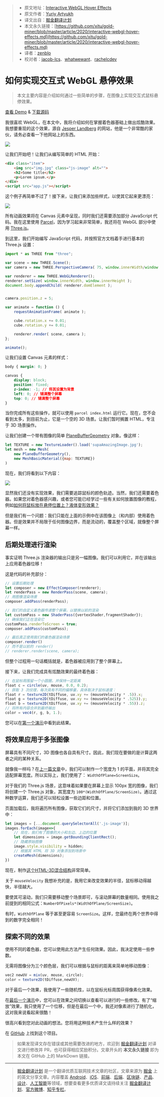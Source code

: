 > * 原文地址：[Interactive WebGL Hover Effects](https://tympanus.net/codrops/2020/04/14/interactive-webgl-hover-effects/)
> * 原文作者：[Yuriy Artyukh](https://tympanus.net/codrops/author/akella/)
> * 译文出自：[掘金翻译计划](https://github.com/xitu/gold-miner)
> * 本文永久链接：[https://github.com/xitu/gold-miner/blob/master/article/2020/interactive-webgl-hover-effects.md](https://github.com/xitu/gold-miner/blob/master/article/2020/interactive-webgl-hover-effects.md)
> * 译者：[zenblo](https://github.com/zenblo)
> * 校对者：[jacob-lcs](https://github.com/jacob-lcs)、[whatwewant](https://github.com/whatwewant)、[rachelcdev](https://github.com/rachelcdev)

# 如何实现交互式 WebGL 悬停效果

> 本文主要内容是介绍如何通过一些简单的步骤，在图像上实现交互式鼠标悬停效果。

[查看 Demo](https://tympanus.net/Tutorials/webgl-mouseover-effects/step3.html) \& [下载源码](https://github.com/akella/webgl-mouseover-effects/archive/master.zip)

我很喜欢 WebGL，在本文中，我将介绍如何在掌握着色器基础上做出炫酷效果。我想要重现的这个效果，源自 [Jesper Landberg](https://jesperlandberg.dev/) 的网站，他是一个非常酷的家伙，请务必查看一下他网站上的东西。

![](https://user-images.githubusercontent.com/5164225/90354320-8d090800-e07b-11ea-8a3c-6b35ea7de050.gif)

让我们开始吧！让我们从编写简单的 HTML 开始：

```html
<div class="item">
    <img src="img.jpg" class="js-image" alt="">
    <h2>Some title</h2>
    <p>Lorem ipsum.</p>
</div>
<script src="app.js"></script>
```

这个例子再简单不过了！接下来，让我们来添加些样式，以使其它起来更漂亮：

![](https://codropspz-tympanus.netdna-ssl.com/codrops/wp-content/uploads/2020/04/webglhover.jpg)

所有动画效果将在 Canvas 元素中呈现，同时我们还需要添加部分 JavaScript 代码。我在这里使用 [Parcel](https://parceljs.org/)，因为学习起来非常简单，我还将在 WebGL 部分中使用 [Three.js](https://threejs.org/)。

到这里，我们开始编写 JavaScript 代码，并按照官方文档着手进行基本的 Three.js 设置：

```js
import * as THREE from "three";

var scene = new THREE.Scene();
var camera = new THREE.PerspectiveCamera( 75, window.innerWidth/window.innerHeight, 0.1, 1000 );

var renderer = new THREE.WebGLRenderer();
renderer.setSize( window.innerWidth, window.innerHeight );
document.body.appendChild( renderer.domElement );


camera.position.z = 5;

var animate = function () {
	requestAnimationFrame( animate );

	cube.rotation.x += 0.01;
	cube.rotation.y += 0.01;

	renderer.render( scene, camera );
};

animate();
```

让我们设置 Canvas 元素的样式：

```css
body { margin: 0; }

canvas { 
	display: block; 
	position: fixed;
	z-index: -1; // 将其设置为背景
	left: 0; // 铺满整个屏幕
	top: 0; // 铺满整个屏幕
}
```

当你完成所有这些操作，就可以使用 `parcel index.html` 运行它。现在，您不会看到太多，到目前为止，它是一个空的 3D 场景。让我们暂时搁置 HTML，专注于 3D 场景操作。

让我们创建一个带有图像的简单 [PlaneBufferGeometry](https://threejs.org/docs/#api/en/geometries/PlaneBufferGeometry) 对象。像这样：

```js
let TEXTURE = new TextureLoader().load('supaAmazingImage.jpg'); 
let mesh = new Mesh(
	new PlaneBufferGeometry(), 
	new MeshBasicMaterial({map: TEXTURE})
)
```

现在，我们将看到以下内容：

![](https://user-images.githubusercontent.com/5164225/90354323-909c8f00-e07b-11ea-9a1c-be5642528f2a.gif)

显然我们还没有实现效果，我们需要追踪鼠标的颜色轨迹。当然，我们还需要着色器。如果您对着色器感兴趣，或者您可能已经学过一些有关如何放置图像的教程，例如[如何将鼠标放在悬停位置上？](https://tympanus.net/codrops/2018/04/10/webgl-distortion-hover-effects/)[液体变形效果？](https://tympanus.net/codrops/2017/10/10/liquid-distortion-effects/)

但是我们有一个问题：我们只能在上面的示例中在该图像上（和内部）使用着色器。但是效果并不局限于任何图像边界，而是流动的，覆盖整个区域，就像整个屏幕一样。

## 后期处理进行渲染

事实证明 Three.js 渲染器的输出只是另一幅图像。我们可以利用它，并在该输出上应用着色器位移！

这是代码的补充部分：

```js
// 设置后期处理
let composer = new EffectComposer(renderer);
let renderPass = new RenderPass(scene, camera);
// 用图像渲染场景
composer.addPass(renderPass);

// 我们的自定义着色器传递整个屏幕，以替换以前的渲染
let customPass = new ShaderPass({vertexShader,fragmentShader});
// 确保我们正在渲染它
customPass.renderToScreen = true;
composer.addPass(customPass);

// 最后真正使用我们的着色器渲染场景
composer.render()
// 而不是以前的 render()
// renderer.render(scene, camera);
```

但整个过程用一句话概括就是，着色器被应用到了整个屏幕上。

接下来，让我们完成具有炫酷效果的最终着色器：

```js
// 在鼠标周围留一个小圆圈，并保持一定距离
float c = circle(uv, mouse, 0.0, 0.2);
// 获取 3 次纹理，每次具有不同的偏移量，具体取决于鼠标速度：
float r = texture2D(tDiffuse, uv.xy += (mouseVelocity * .5)).x;
float g = texture2D(tDiffuse, uv.xy += (mouseVelocity * .525)).y;
float b = texture2D(tDiffuse, uv.xy += (mouseVelocity * .55)).z;
// 将所有内容合并到最终输出
color = vec4(r, g, b, 1.);
```

您可以在[第一个演示](https://tympanus.net/Tutorials/webgl-mouseover-effects/step1.html)中看到此结果。

## 将效果应用于多张图像

屏幕具有不同尺寸，3D 图像也各自具有尺寸。因此，我们现在要做的是计算这两者之间的某种关系。

就像我一样吗？在[上一篇文章](https://tympanus.net/codrops/2019/11/05/creative-webgl-image-transitions/)中，我们可以制作一个宽度为 1 的平面，并将其完全适配屏幕宽度。所以实际上，我们使用了： `WidthOfPlane=ScreenSize`。

对于我们的 Three.js 场景，这意味着如果要在屏幕上显示 100px 宽的图像，我们将创建一个 Three.js 对象，其宽度为 `100*(WidthOfPlane/ScreenSize)`。通过这种数学运算，我们还可以轻松设置一些边距和位置。

页面加载后，我将遍历所有图像，获取它们的尺寸，并将它们添加到我的 3D 世界中：

```js
let images = [...document.querySelectorAll('.js-image')];
images.forEach(image=>{
	// 现在，我们有了图像的大小和左边、上边的位置
	let dimensions = image.getBoundingClientRect();
	// 隐藏原始图像
	image.style.visibility = hidden;
	// 根据其 HTML 将 3D 对象添加到场景中
	createMesh(dimensions);
})
```

现在，制作[这个](https://tympanus.net/Tutorials/webgl-mouseover-effects/step1.html)[HTML-3D混合结构](https://tympanus.net/Tutorials/webgl-mouseover-effects/step2.html)非常简单。

关于 `mouseVelocity` 我想补充的是，我用它来改变效果的半径，鼠标移动得越快，半径越大。

要使其可滚动，我们只需要移动整个场景即可，与滚动屏幕的数量相同。使用我之前提到的相同公式：`NumberOfPixels*(WidthOfPlane/ScreenSize)`。

有时，`WidthOfPlane` 等于甚至更容易 `ScreenSize`。这样，您最终在两个世界中得到的数字完全相同！

## 探索不同的效果

使用不同的着色器，您可以使用此方法产生任何效果。因此，我决定使用一些参数。

无需将图像分为三个颜色层，我们可以根据与鼠标的距离来简单地移动图像：

```js
vec2 newUV = mix(uv, mouse, circle); 
color = texture2D(tDiffuse,newUV);
```

对于最后一个效果，我使用了一些随机性，以在鼠标光标周围获得像素化效果。

在[最后一个演示](https://tympanus.net/Tutorials/webgl-mouseover-effects/step3.html)中，您可以在效果之间切换以查看可以进行的一些修改。有了“缩放”效果，我只使用了一个位移，但是在最后一个中，我还对像素进行了随机化，这对我来说看起来很酷！

很高兴看到您对此动画的想法。您将用这种技术产生什么样的效果？

在 [GitHub](https://github.com/akella/webgl-mouseover-effects/) 上找到这个项目。

> 如果发现译文存在错误或其他需要改进的地方，欢迎到 [掘金翻译计划](https://github.com/xitu/gold-miner) 对译文进行修改并 PR，也可获得相应奖励积分。文章开头的 **本文永久链接** 即为本文在 GitHub 上的 MarkDown 链接。

---

> [掘金翻译计划](https://github.com/xitu/gold-miner) 是一个翻译优质互联网技术文章的社区，文章来源为 [掘金](https://juejin.im) 上的英文分享文章。内容覆盖 [Android](https://github.com/xitu/gold-miner#android)、[iOS](https://github.com/xitu/gold-miner#ios)、[前端](https://github.com/xitu/gold-miner#前端)、[后端](https://github.com/xitu/gold-miner#后端)、[区块链](https://github.com/xitu/gold-miner#区块链)、[产品](https://github.com/xitu/gold-miner#产品)、[设计](https://github.com/xitu/gold-miner#设计)、[人工智能](https://github.com/xitu/gold-miner#人工智能)等领域，想要查看更多优质译文请持续关注 [掘金翻译计划](https://github.com/xitu/gold-miner)、[官方微博](http://weibo.com/juejinfanyi)、[知乎专栏](https://zhuanlan.zhihu.com/juejinfanyi)。
